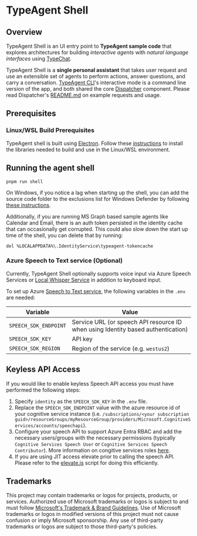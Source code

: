 # TypeAgent Shell

## Overview

TypeAgent Shell is an UI entry point to **TypeAgent sample code** that explores architectures for building _interactive agents_ with _natural language interfaces_ using [TypeChat](https://github.com/microsoft/typechat).

TypeAgent Shell is a **single personal assistant** that takes user request and use an extensible set of agents to perform actions, answer questions, and carry a conversation. [TypeAgent CLI](../cli/)'s interactive mode is a command line version of the app, and both shared the core [Dispatcher](../dispatcher/) component. Please read Dispatcher's [README.md](../dispatcher/README.md) on example requests and usage.

## Prerequisites

### Linux/WSL Build Prerequisites

TypeAgent shell is built using [Electron](https://www.electronjs.org). Follow these [instructions](https://www.electronjs.org/docs/latest/development/build-instructions-linux) to install the libraries needed to build and use in the Linux/WSL environment.

## Running the agent shell

```shell
pnpm run shell
```

On Windows, if you notice a lag when starting up the shell, you can add the source code folder to the exclusions list for Windows Defender by following [these instructions](https://support.microsoft.com/en-us/windows/add-an-exclusion-to-windows-security-811816c0-4dfd-af4a-47e4-c301afe13b26).

Additionally, if you are running MS Graph based sample agents like Calendar and Email, there is an auth token persisted in the identity cache that can occasionally get corrupted. This could also slow down the start up time of the shell, you can delete that by running:

```console
del %LOCALAPPDATA%\.IdentityService\typeagent-tokencache
```

### Azure Speech to Text service (Optional)

Currently, TypeAgent Shell optionally supports voice input via Azure Speech Services or [Local Whisper Service](../../../python/stt/whisperService/) in addition to keyboard input.

To set up Azure [Speech to Text service](https://learn.microsoft.com/en-us/azure/ai-services/speech-service/index-speech-to-text), the following variables in the `.env` are needed:

| Variable              | Value                                                                            |
| --------------------- | -------------------------------------------------------------------------------- |
| `SPEECH_SDK_ENDPOINT` | Service URL (or speech API resource ID when using Identity based authentication) |
| `SPEECH_SDK_KEY`      | API key                                                                          |
| `SPEECH_SDK_REGION`   | Region of the service (e.g. `westus2`)                                           |

## Keyless API Access

If you would like to enable keyless Speech API access you must have performed the following steps:

1. Specify `identity` as the `SPEECH_SDK_KEY` in the `.env` file.
2. Replace the `SPEECH_SDK_ENDPOINT` value with the azure resource id of your cognitive service instance (i.e. `/subscriptions/<your subscription guid>/resourceGroups/myResourceGroup/providers/Microsoft.CognitiveServices/accounts/speechapi`).
3. Configure your speech API to support Azure Entra RBAC and add the necessary users/groups with the necessary permissions
   (typically `Cognitive Services Speech User` or `Cognitive Services Speech Contributor`). More information on congitive services roles [here](https://learn.microsoft.com/en-us/azure/ai-services/speech-service/role-based-access-control).
4. If you are using JIT access elevate prior to calling the speech API. Please refer to the [elevate.js](../../tools/scripts/elevate.js) script for doing this efficiently.

## Trademarks

This project may contain trademarks or logos for projects, products, or services. Authorized use of Microsoft
trademarks or logos is subject to and must follow
[Microsoft's Trademark & Brand Guidelines](https://www.microsoft.com/en-us/legal/intellectualproperty/trademarks/usage/general).
Use of Microsoft trademarks or logos in modified versions of this project must not cause confusion or imply Microsoft sponsorship.
Any use of third-party trademarks or logos are subject to those third-party's policies.
